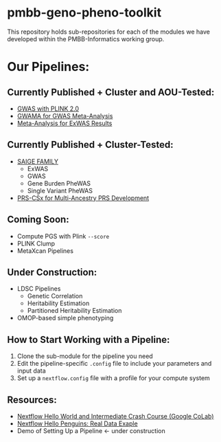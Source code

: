 # pmbb-geno-pheno-toolkit

This repository holds sub-repositories for each of the modules we have developed within the PMBB-Informatics working group.

# Our Pipelines:

## Currently Published + Cluster and AOU-Tested:
- [GWAS with PLINK 2.0](https://github.com/PMBB-Informatics-and-Genomics/pmbb-nf-toolkit-plink-2.0-gwas)
- [GWAMA for GWAS Meta-Analysis](https://github.com/PMBB-Informatics-and-Genomics/pmbb-nf-toolkit-gwama-meta-analysis)
- [Meta-Analysis for ExWAS Results](https://github.com/PMBB-Informatics-and-Genomics/pmbb-nf-toolkit-exwas-meta-analysis)

## Currently Published + Cluster-Tested:
- [SAIGE FAMILY](https://github.com/PMBB-Informatics-and-Genomics/pmbb-nf-toolkit-saige-family)
  - ExWAS
  - GWAS
  - Gene Burden PheWAS
  - Single Variant PheWAS
- [PRS-CSx for Multi-Ancestry PRS Development](https://github.com/PMBB-Informatics-and-Genomics/pmbb-nf-toolkit-prs-csx)

## Coming Soon:
- Compute PGS with Plink `--score`
- PLINK Clump
- MetaXcan Pipelines

## Under Construction:
- LDSC Pipelines
  - Genetic Correlation
  - Heritability Estimation
  - Partitioned Heritability Estimation
- OMOP-based simple phenotyping

## How to Start Working with a Pipeline:
1. Clone the sub-module for the pipeline you need
2. Edit the pipeline-specific `.config` file to include your parameters and input data
3. Set up a `nextflow.config` file with a profile for your compute system

## Resources:
- [Nextflow Hello World and Intermediate Crash Course (Google CoLab)](https://colab.research.google.com/drive/1j_2NXUYuspM79CnJngIohuzOy_X4G4qs?usp=sharing)
- [Nextflow Hello Penguins: Real Data Exaple](https://colab.research.google.com/drive/1yjGTaMOFiCmr99-bnsAJ01XcLA7xkWdB)
- Demo of Setting Up a Pipeline <- under construction

